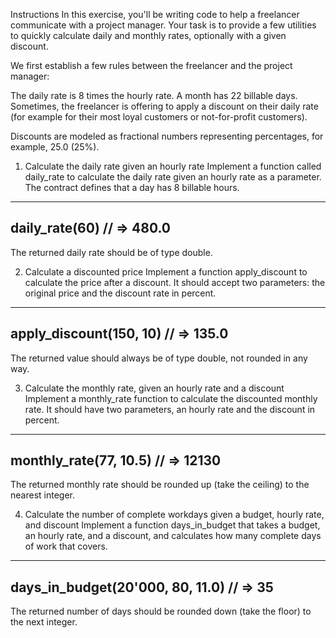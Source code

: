 Instructions
In this exercise, you'll be writing code to help a freelancer communicate with a project manager. Your task is to provide a few utilities to quickly calculate daily and monthly rates, optionally with a given discount.

We first establish a few rules between the freelancer and the project manager:

The daily rate is 8 times the hourly rate.
A month has 22 billable days.
Sometimes, the freelancer is offering to apply a discount on their daily rate (for example for their most loyal customers or not-for-profit customers).

Discounts are modeled as fractional numbers representing percentages, for example, 25.0 (25%).

1. Calculate the daily rate given an hourly rate
Implement a function called daily_rate to calculate the daily rate given an hourly rate as a parameter. The contract defines that a day has 8 billable hours.
------------------------------
daily_rate(60)
// => 480.0
------------------------------
The returned daily rate should be of type double.

2. Calculate a discounted price
Implement a function apply_discount to calculate the price after a discount. It should accept two parameters: the original price and the discount rate in percent.
------------------------------
apply_discount(150, 10)
// => 135.0
------------------------------
The returned value should always be of type double, not rounded in any way.

3. Calculate the monthly rate, given an hourly rate and a discount
Implement a monthly_rate function to calculate the discounted monthly rate. It should have two parameters, an hourly rate and the discount in percent.
------------------------------
monthly_rate(77, 10.5)
// => 12130
------------------------------
The returned monthly rate should be rounded up (take the ceiling) to the nearest integer.

4. Calculate the number of complete workdays given a budget, hourly rate, and discount
Implement a function days_in_budget that takes a budget, an hourly rate, and a discount, and calculates how many complete days of work that covers.
------------------------------
days_in_budget(20'000, 80, 11.0)
// => 35
------------------------------
The returned number of days should be rounded down (take the floor) to the next integer.

